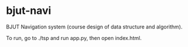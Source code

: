 # bjut-navi
BJUT Navigation system (course design of data structure and algorithm).

To run, go to ./tsp and run app.py, then open index.html. 

